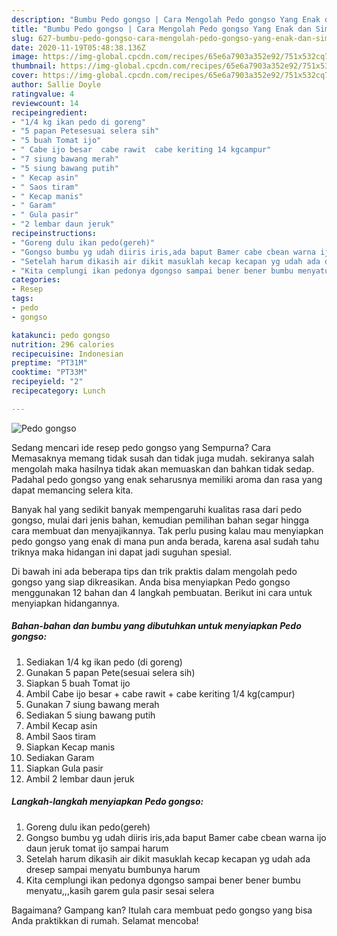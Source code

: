 ```yaml
---
description: "Bumbu Pedo gongso | Cara Mengolah Pedo gongso Yang Enak dan Simpel"
title: "Bumbu Pedo gongso | Cara Mengolah Pedo gongso Yang Enak dan Simpel"
slug: 627-bumbu-pedo-gongso-cara-mengolah-pedo-gongso-yang-enak-dan-simpel
date: 2020-11-19T05:48:38.136Z
image: https://img-global.cpcdn.com/recipes/65e6a7903a352e92/751x532cq70/pedo-gongso-foto-resep-utama.jpg
thumbnail: https://img-global.cpcdn.com/recipes/65e6a7903a352e92/751x532cq70/pedo-gongso-foto-resep-utama.jpg
cover: https://img-global.cpcdn.com/recipes/65e6a7903a352e92/751x532cq70/pedo-gongso-foto-resep-utama.jpg
author: Sallie Doyle
ratingvalue: 4
reviewcount: 14
recipeingredient:
- "1/4 kg ikan pedo di goreng"
- "5 papan Petesesuai selera sih"
- "5 buah Tomat ijo"
- " Cabe ijo besar  cabe rawit  cabe keriting 14 kgcampur"
- "7 siung bawang merah"
- "5 siung bawang putih"
- " Kecap asin"
- " Saos tiram"
- " Kecap manis"
- " Garam"
- " Gula pasir"
- "2 lembar daun jeruk"
recipeinstructions:
- "Goreng dulu ikan pedo(gereh)"
- "Gongso bumbu yg udah diiris iris,ada baput Bamer cabe cbean warna ijo daun jeruk tomat ijo sampai harum"
- "Setelah harum dikasih air dikit masuklah kecap kecapan yg udah ada dresep sampai menyatu bumbunya harum"
- "Kita cemplungi ikan pedonya dgongso sampai bener bener bumbu menyatu,,,kasih garem gula pasir sesai selera"
categories:
- Resep
tags:
- pedo
- gongso

katakunci: pedo gongso 
nutrition: 296 calories
recipecuisine: Indonesian
preptime: "PT31M"
cooktime: "PT33M"
recipeyield: "2"
recipecategory: Lunch

---
```



![Pedo gongso](https://img-global.cpcdn.com/recipes/65e6a7903a352e92/751x532cq70/pedo-gongso-foto-resep-utama.jpg)

Sedang mencari ide resep pedo gongso yang Sempurna? Cara Memasaknya memang tidak susah dan tidak juga mudah. sekiranya salah mengolah maka hasilnya tidak akan memuaskan dan bahkan tidak sedap. Padahal pedo gongso yang enak seharusnya memiliki aroma dan rasa yang dapat memancing selera kita.



Banyak hal yang sedikit banyak mempengaruhi kualitas rasa dari pedo gongso, mulai dari jenis bahan, kemudian pemilihan bahan segar hingga cara membuat dan menyajikannya. Tak perlu pusing kalau mau menyiapkan pedo gongso yang enak di mana pun anda berada, karena asal sudah tahu triknya maka hidangan ini dapat jadi suguhan spesial.


Di bawah ini ada beberapa tips dan trik praktis dalam mengolah pedo gongso yang siap dikreasikan. Anda bisa menyiapkan Pedo gongso menggunakan 12 bahan dan 4 langkah pembuatan. Berikut ini cara untuk menyiapkan hidangannya.

<!--inarticleads1-->

##### Bahan-bahan dan bumbu yang dibutuhkan untuk menyiapkan Pedo gongso:

1. Sediakan 1/4 kg ikan pedo (di goreng)
1. Gunakan 5 papan Pete(sesuai selera sih)
1. Siapkan 5 buah Tomat ijo
1. Ambil  Cabe ijo besar + cabe rawit + cabe keriting 1/4 kg(campur)
1. Gunakan 7 siung bawang merah
1. Sediakan 5 siung bawang putih
1. Ambil  Kecap asin
1. Ambil  Saos tiram
1. Siapkan  Kecap manis
1. Sediakan  Garam
1. Siapkan  Gula pasir
1. Ambil 2 lembar daun jeruk




<!--inarticleads2-->

##### Langkah-langkah menyiapkan Pedo gongso:

1. Goreng dulu ikan pedo(gereh)
1. Gongso bumbu yg udah diiris iris,ada baput Bamer cabe cbean warna ijo daun jeruk tomat ijo sampai harum
1. Setelah harum dikasih air dikit masuklah kecap kecapan yg udah ada dresep sampai menyatu bumbunya harum
1. Kita cemplungi ikan pedonya dgongso sampai bener bener bumbu menyatu,,,kasih garem gula pasir sesai selera




Bagaimana? Gampang kan? Itulah cara membuat pedo gongso yang bisa Anda praktikkan di rumah. Selamat mencoba!
